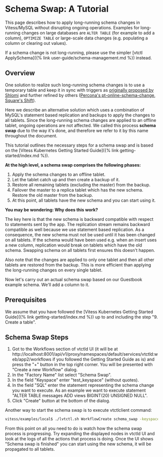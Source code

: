 # Schema Swap: A Tutorial

This page describes how to apply long-running schema changes in Vitess/MySQL
without disrupting ongoing operations. Examples for long-running changes on
large databases are `ALTER TABLE` (for example to add a column), `OPTIMIZE
TABLE` or large-scale data changes (e.g. populating a column or clearing out
values).

If a schema change is not long-running, please use the simpler [vtctl
ApplySchema]({% link user-guide/schema-management.md %}) instead.

## Overview

One solution to realize such long-running schema changes is to use a temporary
table and keep it in sync with triggers as [originally proposed by
Shlomi](https://code.openark.org/blog/mysql/online-alter-table-now-available-in-openark-kit)
and further refined by others ([Percona's
pt-online-schema-change](https://www.percona.com/doc/percona-toolkit/2.2/pt-online-schema-change.html),
[Square's Shift](https://github.com/square/shift)).

Here we describe an alternative solution which uses a combination of MySQL's
statement based replication and backups to apply the changes to all tablets.
Since the long-running schema changes are applied to an offline tablet, ongoing
operations are not affected. We called this process **schema swap** due to the
way it's done, and therefore we refer to it by this name throughout the
document.

This tutorial outlines the necessary steps for a schema swap and is based on the
[Vitess Kubernetes Getting Started Guide]({% link getting-started/index.md %}).

**At the high level, a schema swap comprises the following phases:**

1.  Apply the schema changes to an offline tablet.
1.  Let the tablet catch up and then create a backup of it.
1.  Restore all remaining tablets (excluding the master) from the backup.
1.  Failover the master to a replica tablet which has the new schema. Restore
    the old master from the backup.
1.  At this point, all tablets have the new schema and you can start using it.

**You may be wondering: Why does this work?**

The key here is that the new schema is backward compatible with respect to
statements sent by the app. The replication stream remains backward compatible
as well because we use statement based replication. As a consequence, the new
schema must not be used until it has been changed on all tablets. If the schema
would have been used e.g. when an insert uses a new column, replication would
break on tablets which have the old schema. Swapping schema on all tablets first
ensures this doesn't happen.

Also note that the changes are applied to only one tablet and then all other
tablets are restored from the backup. This is more efficient than applying the
long-running changes on every single tablet.

Now let's carry out an actual schema swap based on our Guestbook example schema.
We'll add a column to it.

## Prerequisites

We assume that you have followed the [Vitess Kubernetes Getting Started
Guide]({% link getting-started/index.md %}) up to and including the step "9.
Create a table".

## Schema Swap Steps

1.  Got to the Workflows section of vtctld UI (it will be at
    http://localhost:8001/api/v1/proxy/namespaces/default/services/vtctld:web/app2/workflows
    if you followed the Getting Started Guide as is) and press the "+" button in
    the top right corner. You will be presented with "Create a new Workflow"
    dialog.
1.  In the "Factory Name" list select "Schema Swap".
1.  In the field "Keyspace" enter "test_keyspace" (without quotes).
1.  In the field "SQL" enter the statement representing the schema change you
    want to execute. As an example we want to execute statement "ALTER TABLE
    messages ADD views BIGINT(20) UNSIGNED NULL".
1.  Click "Create" button at the bottom of the dialog.

Another way to start the schema swap is to execute vtctlclient command:

``` sh
vitess/examples/local$ ./lvtctl.sh WorkflowCreate schema_swap -keyspace=test_keyspace -sql='SQL statement'
```

From this point on all you need to do is watch how the schema swap process is
progressing. Try expanding the displayed nodes in vtctld UI and look at the logs
of all the actions that process is doing. Once the UI shows "Schema swap is
finished" you can start using the new schema, it will be propagated to all
tablets.
